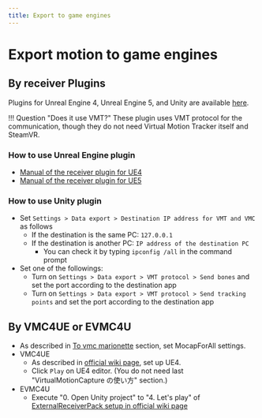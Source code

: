 ```yaml
---
title: Export to game engines
---
```


# Export motion to game engines

## By receiver Plugins

Plugins for Unreal Engine 4, Unreal Engine 5, and Unity are available [here](https://booth.pm/ja/items/3026430). 

!!! Question "Does it use VMT?"
    These plugin uses VMT protocol for the communication, though they do not need Virtual Motion Tracker itself and SteamVR. 

### How to use Unreal Engine plugin
- [Manual of the receiver plugin for UE4](https://github.com/Akiya-Research-Institute/MocapForAll-Receiver-Plugin-for-UE4/wiki)
- [Manual of the receiver plugin for UE5](https://github.com/Akiya-Research-Institute/MocapForAll-Receiver-Plugin-for-UE5/wiki)

### How to use Unity plugin
- Set `Settings > Data export > Destination IP address for VMT and VMC` as follows
    - If the destination is the same PC: `127.0.0.1`
    - If the destination is another PC: `IP address of the destination PC`
        - You can check it by typing `ipconfig /all` in the command prompt
- Set one of the followings:
    - Turn on `Settings > Data export > VMT protocol > Send bones` and set the port according to the destination app
    - Turn on `Settings > Data export > VMT protocol > Send tracking points` and set the port according to the destination app

## By VMC4UE or EVMC4U
- As described in [To vmc marionette](../to-vmc-marionette) section, set MocapForAll settings.
- VMC4UE
    - As described in [official wiki page](https://github.com/HAL9HARUKU/VMC4UE/wiki#ue4-の使い方), set up UE4.
    - Click `Play` on UE4 editor. (You do not need last  "VirtualMotionCapture の使い方" section.)
- EVMC4U
    - Execute "0. Open Unity project" to "4. Let's play" of [ExternalReceiverPack setup in official wiki page](https://github.com/gpsnmeajp/EasyVirtualMotionCaptureForUnity/wiki/How-to-use#externalreceiverpack-easy)